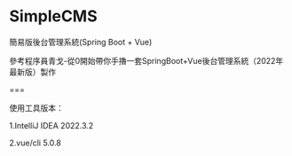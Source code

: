 # SimpleCMS
簡易版後台管理系統(Spring Boot + Vue)

參考程序員青戈-從0開始帶你手擼一套SpringBoot+Vue後台管理系統（2022年最新版）製作

===

使用工具版本：

1.IntelliJ IDEA 2022.3.2

2.vue/cli 5.0.8
